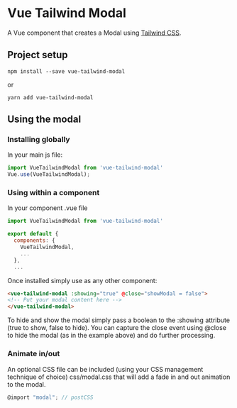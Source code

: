 # Vue Tailwind Modal

A Vue component that creates a Modal using [Tailwind CSS](https://tailwindcss.com).

## Project setup

```
npm install --save vue-tailwind-modal
```

or

```
yarn add vue-tailwind-modal
```

## Using the modal

### Installing globally

In your main js file:

``` js
import VueTailwindModal from 'vue-tailwind-modal'
Vue.use(VueTailwindModal);
```

### Using within a component

In your component .vue file

``` js
import VueTailwindModal from 'vue-tailwind-modal'

export default {
  components: {
	VueTailwindModal,
	...
  },
  ...
```

Once installed simply use as any other component:

``` html
<vue-tailwind-modal :showing="true" @close="showModal = false">
<!-- Put your modal content here -->
</vue-tailwind-modal>
```

To hide and show the modal simply pass a boolean to the :showing attribute (true to show, false to hide). 
You can capture the close event using @close to hide the modal (as in the example above) and do further processing.

### Animate in/out
An optional CSS file can be included (using your CSS management technique of choice) css/modal.css that will add a fade in and out animation to the modal.

``` js
@import "modal"; // postCSS
```
